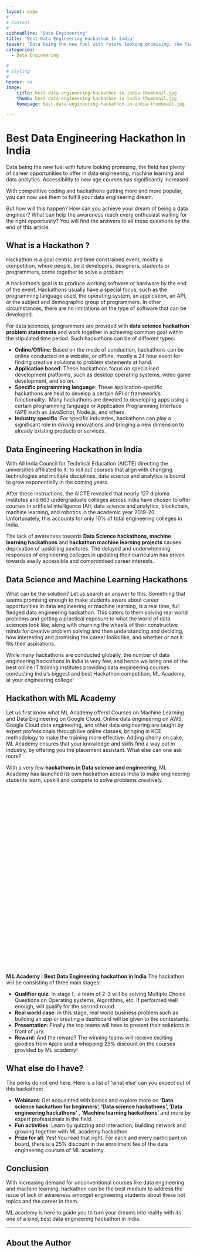 ```yaml
---
layout: page
#
# Content
#
subheadline: "Data Engineering"
title: "Best Data Engineering Hackathon In India"
teaser: "Data being the new fuel with future looking promising, the field has plenty of career opportunities to offer in data engineering, machine learning and data analytics. Accessibility to new age courses has significantly increased.With competitive coding and hackathons getting more and more popular, you can now use them to fulfill your data engineering dream.But how will th"
categories:
  - Data Engineering

#
# Styling
#
header: no
image:
    title: best-data-engineering-hackathon-in-india-thumbnail.jpg
    thumb: best-data-engineering-hackathon-in-india-thumbnail.jpg
    homepage: best-data-engineering-hackathon-in-india-thumbnail.jpg

---
```


# Best Data Engineering Hackathon In India

Data being the new fuel with future looking promising, the field has plenty of career opportunities to offer in data engineering, machine learning and data analytics. Accessibility to new age courses has significantly increased.


With competitive coding and hackathons getting more and more popular, you can now use them to fulfill your data engineering dream.


But how will this happen? How can you achieve your dream of being a data engineer? What can help the awareness reach every enthusiast waiting for the right opportunity? You will find the answers to all these questions by the end of this article.


**What is a Hackathon ?**
-------------------------


Hackathon is a goal centric and time constrained event, mostly a competition, where people, be it developers, designers, students or programmers, come together to solve a problem. 


A hackathon’s goal is to produce working software or hardware by the end of the event. Hackathons usually have a special focus, such as the programming language used, the operating system, an application, an API, or the subject and demographic group of programmers. In other circumstances, there are no limitations on the type of software that can be developed.


For data sciences, programmers are provided with **data science hackathon problem statements** and work together in achieving common goal within the stipulated time period. Such hackathons can be of different types:


* **Online/Offline**: Based on the mode of conduction, hackathons can be online conducted on a website, or offline, mostly a 24 hour event for finding creative solutions to problem statements at hand.
* **Application based**: These hackathons focus on specialised development platforms, such as desktop operating systems, video game development, and so on.
* **Specific programming language**: These application-specific hackathons are held to develop a certain API or framework’s functionality.  Many hackathons are devoted to developing apps using a certain programming language or Application Programming Interface (API) such as JavaScript, Node.js, and others.
* **Industry specific**: For specific industries, hackathons can play a significant role in driving innovations and bringing a new dimension to already existing products or services.


**Data Engineering Hackathon in India**
---------------------------------------


With All India Council for Technical Education (AICTE) directing the universities affiliated to it, to roll out courses that align with changing technologies and multiple disciplines, data science and analytics is bound to grow exponentially in the coming years.


After these instructions, the AICTE revealed that nearly 127 diploma institutes and 663 undergraduate colleges across India have chosen to offer courses in artificial intelligence (AI), data science and analytics, blockchain, machine learning, and robotics in the academic year 2019-20. Unfortunately, this accounts for only 10% of total engineering colleges in India. 


The lack of awareness towards **Data Science hackathons, machine learning hackathons** and **hackathon machine learning projects** causes deprivation of upskilling junctures. The delayed and underwhelming responses of engineering colleges in updating their curriculum has driven towards easily accessible and compromised career interests.


**Data Science and Machine Learning Hackathons**
------------------------------------------------


What can be the solution? Let us search an answer to this. Something that seems promising enough to make students aware about career opportunities in data engineering or machine learning, is a real time, full fledged data engineering hackathon. This caters to them solving real world problems and getting a practical exposure to what the world of data sciences look like, along with churning the wheels of their constructive minds for creative problem solving and then understanding and deciding, how interesting and promising the career looks like, and whether or not it fits their aspirations. 


While many hackathons are conducted globally, the number of data engineering hackathons in India is very few, and hence we bring one of the best online IT training institutes providing data engineering courses conducting India’s biggest and best Hackathon competition, ML Academy, at your engineering college!


**Hackathon with ML Academy**
-----------------------------


Let us first know what ML Academy offers! Courses on Machine Learning and Data Engineering on Google Cloud, Online data engineering on AWS, Google Cloud data engineering, and other data engineering are taught by expert professionals through live online classes, bringing in KCE methodology to make the training more effective. Adding cherry on cake, ML Academy ensures that your knowledge and skills find a way out in industry, by offering you the placement assistant. What else can one ask more?


With a very few **hackathons in Data science and engineering**, ML Academy has launched its own hackathon across India to make engineering students learn, upskill and compete to solve problems creatively. 


![](data:image/svg+xml,%3Csvg%20xmlns='http://www.w3.org/2000/svg'%20viewBox='0%200%201%201'%3E%3C/svg%3E)**M L Academy : Best Data Engineering hackathon in India**
The hackathon will be consisting of three main stages:


* **Qualifier quiz**: In stage I,  a team of 2-3 will be solving Multiple Choice Questions on Operating systems, Algorithms, etc. If performed well enough, will qualify for the second round.
* **Real world case**: In this stage, real world business problem such as building an app or creating a dashboard will be given to the contestants.
* **Presentation**: Finally the top teams will have to present their solutions in front of jury.
* **Reward**: And the reward? The winning teams will receive exciting goodies from Apple and a whopping 25% discount on the courses provided by ML academy!


**What else do I have?**
------------------------


The perks do not end here. Here is a list of ‘what else’ can you expect out of this hackathon:


* **Webinars**: Get acquainted with basics and explore more on **‘Data science hackathon for beginners’, ‘Data science hackathons’, ‘Data engineering hackathons’** , **‘Machine learning hackathons’** and more by expert professionals in the field.
* **Fun activities**: Learn by quizzing and interaction, building network and growing together with ML academy hackathon.
* **Prize for all**: Yes! You read that right. For each and every participant on board, there is a 25% discount in the enrollment fee of the data engineering courses of ML academy.


**Conclusion**
--------------


With increasing demand for unconventional courses like data engineering and machine learning, hackathon can be the best medium to address the issue of lack of awareness amongst engineering students about these hot topics and the career in them.


ML academy is here to guide you to turn your dreams into reality with its one of a kind, best data engineering hackathon in India.




---


About the Author
----------------




![Aditi Chourey](data:image/svg+xml,%3Csvg%20xmlns='http://www.w3.org/2000/svg'%20viewBox='0%200%20768%201024'%3E%3C/svg%3E)


**Aditi Chourey** is an MBA from the Indian Institute of Management (IIM), Shillong. A mechanical engineer by qualification, a gold medalist in International English Olympiad, she is passionate about writing and has co authored a nationally released anthology. She loves to explore imagery poetry and experiment with conventional forms of writing in Hindi, English, Urdu. She is an active social worker having worked with NGOs for child welfare and holds an NSS B certificate. In her leisure time, she is an ardent reader of historical fiction and loves to explore art and aesthetics. You can connect with her on LinkedIn.





